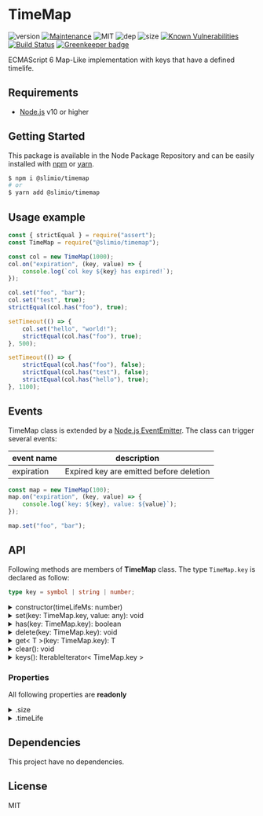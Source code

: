 # TimeMap
![version](https://img.shields.io/badge/dynamic/json.svg?url=https://raw.githubusercontent.com/SlimIO/TimeMap/master/package.json&query=$.version&label=Version)
[![Maintenance](https://img.shields.io/badge/Maintained%3F-yes-green.svg)](https://github.com/SlimIO/is/commit-activity)
![MIT](https://img.shields.io/github/license/mashape/apistatus.svg)
![dep](https://img.shields.io/david/slimio/timemap.svg)
![size](https://img.shields.io/bundlephobia/min/@slimio/timemap.svg)
[![Known Vulnerabilities](https://snyk.io/test/github/SlimIO/TimeMap/badge.svg?targetFile=package.json)](https://snyk.io/test/github/SlimIO/TimeMap?targetFile=package.json)
[![Build Status](https://travis-ci.com/SlimIO/TimeMap.svg?branch=master)](https://travis-ci.com/SlimIO/TimeMap) [![Greenkeeper badge](https://badges.greenkeeper.io/SlimIO/TimeMap.svg)](https://greenkeeper.io/)

ECMAScript 6 Map-Like implementation with keys that have a defined timelife.

## Requirements
- [Node.js](https://nodejs.org/en/) v10 or higher

## Getting Started

This package is available in the Node Package Repository and can be easily installed with [npm](https://docs.npmjs.com/getting-started/what-is-npm) or [yarn](https://yarnpkg.com).

```bash
$ npm i @slimio/timemap
# or
$ yarn add @slimio/timemap
```

## Usage example
```js
const { strictEqual } = require("assert");
const TimeMap = require("@slimio/timemap");

const col = new TimeMap(1000);
col.on("expiration", (key, value) => {
    console.log(`col key ${key} has expired!`);
});

col.set("foo", "bar");
col.set("test", true);
strictEqual(col.has("foo"), true);

setTimeout(() => {
    col.set("hello", "world!");
    strictEqual(col.has("foo"), true);
}, 500);

setTimeout(() => {
    strictEqual(col.has("foo"), false);
    strictEqual(col.has("test"), false);
    strictEqual(col.has("hello"), true);
}, 1100);
```

## Events
TimeMap class is extended by a [Node.js EventEmitter](https://nodejs.org/api/events.html). The class can trigger several events:

| event name | description |
| --- | --- |
| expiration | Expired key are emitted before deletion |

```js
const map = new TimeMap(100);
map.on("expiration", (key, value) => {
    console.log(`key: ${key}, value: ${value}`);
});

map.set("foo", "bar");
```

## API
Following methods are members of **TimeMap** class. The type `TimeMap.key` is declared as follow:
```ts
type key = symbol | string | number;
```

<details><summary>constructor(timeLifeMs: number)</summary>
<br />

Create a new TimeMap Object. Take an argument which is the time that a key stay alive within the class.
```js
const map = new TimeMap(5000);
map.set("foo", "bar"); // foo will live for the next 5,000 milliseconds
```

The default **timeLifeMs** is equal to the value of static member `TimeMap.DEFAULT_TIMELIFE_MS` (equal to *1000* by default).
```js
const { strictEqual } = require("assert");

const map = new TimeMap();
strictEqual(map.timeLife, TimeMap.DEFAULT_TIMELIFE_MS);
```
</details>

<details><summary>set(key: TimeMap.key, value: any): void</summary>
<br />

Set a new key in the Collection. Inner timer will be initialized by the first key. The key must be a string or a symbol (no other primitive are accepted).
```js
const { strictEqual } = require("assert");

const map = new TimeMap();
const sym = Symbol("foo");
map.set(sym, "bar");
strictEqual(map.get(sym), "foo");
```
</details>

<details><summary>has(key: TimeMap.key): boolean</summary>
<br />

Similar to `Map.has` method. Return **true** if the key exist within.
```js
const { strictEqual } = require("assert");

const map = new TimeMap(100);
map.set("foo", "bar");
strictEqual(map.has("foo"), true);

setTimeout(() => {
    strictEqual(map.has("foo"), false);
}, 105);
```
</details>

<details><summary>delete(key: TimeMap.key): void</summary>
<br />

Delete a given key from TimeMap. The key must be a string or a symbol.
```js
const { strictEqual } = require("assert");

const map = new TimeMap(100);
map.once("expiration", (key) => {
    strictEqual(key, "hello");
});
map.set("foo", "bar");
map.set("hello", "world");

setTimeout(() => {
    map.delete("foo");
}, 50)
```
</details>

<details><summary>get< T >(key: TimeMap.key): T</summary>
<br />

Get a given key from the Class. Throw an Error if the key doesn't exist in the Collection (use .has() before).
```js
const assert = require("assert");

const map = new TimeMap(100);
map.set("foo", "bar");

assert.strictEqual(map.get("foo"), "bar");
assert.throws(() => {
    map.get("world!");
}, { name: "Error" });
```
</details>

<details><summary>clear(): void</summary>
<br />

Clear internal timer and internal data. Everything will be reset.
</details>

<details><summary>keys(): IterableIterator< TimeMap.key ></summary>
<br />

The keys() method returns a new Iterator object that contains the keys for each element in the TimeMap object in insertion order.
```js
const { deepEqual } = require("assert");

const map = new TimeMap();
map.set("foo", "bar");
map.set("yo", "boo");

deepEqual(["foo", "yo"], [...map.keys()]);
```
</details>

### Properties
All following properties are **readonly**

<details><summary>.size</summary>
<br />

The size accessor property returns the number of elements in the TimeMap.
```js
const { strictEqual } = require("assert");

const map = new TimeMap();
map.set("foo", "bar");
strictEqual(map.size, 1);
```
</details>

<details><summary>.timeLife</summary>
<br />

The timeLife accessor property return the configured time life for keys
```js
const { strictEqual } = require("assert");

const map = new TimeMap(2000);
strictEqual(map.timeLife, 2000);
```
</details>

## Dependencies
This project have no dependencies.

## License
MIT
